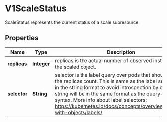 

# V1ScaleStatus

ScaleStatus represents the current status of a scale subresource.

## Properties

| Name | Type | Description | Notes |
|------------ | ------------- | ------------- | -------------|
|**replicas** | **Integer** | replicas is the actual number of observed instances of the scaled object. |  |
|**selector** | **String** | selector is the label query over pods that should match the replicas count. This is same as the label selector but in the string format to avoid introspection by clients. The string will be in the same format as the query-param syntax. More info about label selectors: https://kubernetes.io/docs/concepts/overview/working-with-objects/labels/ |  [optional] |



